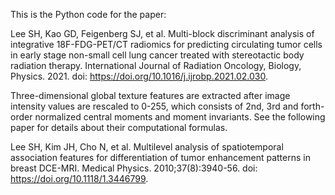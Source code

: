 This is the Python code for the paper: 

Lee SH, Kao GD, Feigenberg SJ, et al. Multi-block discriminant analysis of integrative 18F-FDG-PET/CT radiomics for predicting circulating tumor cells in early stage non-small cell lung cancer treated with stereotactic body radiation therapy. International Journal of Radiation Oncology, Biology, Physics. 2021. doi: https://doi.org/10.1016/j.ijrobp.2021.02.030.

Three-dimensional global texture features are extracted after image intensity values are rescaled to 0-255, which consists of 2nd, 3rd and forth-order normalized central moments and moment invariants. See the following paper for details about their computational formulas.

Lee SH, Kim JH, Cho N, et al. Multilevel analysis of spatiotemporal association features for differentiation of tumor enhancement patterns in breast DCE-MRI. Medical Physics. 2010;37(8):3940-56. doi: https://doi.org/10.1118/1.3446799.
